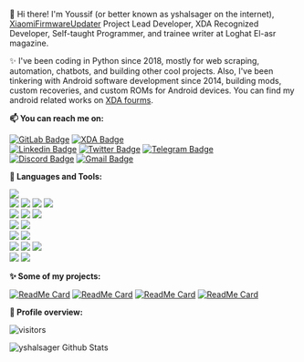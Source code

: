 👋 Hi there! I'm Youssif (or better known as yshalsager on the internet),
[XiaomiFirmwareUpdater](https://github.com/XiaomiFirmwareUpdater/) Project Lead Developer, XDA Recognized Developer,
Self-taught Programmer, and trainee writer at Loghat El-asr magazine.

✨ I've been coding in Python since 2018, mostly for web scraping, automation, chatbots, and building other cool projects.
Also, I've been tinkering with Android software development since 2014, building mods, custom recoveries, and custom ROMs
for Android devices. You can find my android related works on [XDA
fourms](https://forum.xda-developers.com/member.php?u=6084385).

**📫 You can reach me on:**

[![GitLab Badge](https://img.shields.io/badge/-GitLab-FCA121?style=flat&logo=GitLab&logoColor=white&link=https://www.gitlab.com/yshalsager/)](https://www.gitlab.com/yshalsager/) [![XDA Badge](https://img.shields.io/badge/-XDA%20Developers-F59812?style=flat&logo=XDA%20Developers&logoColor=white&link=https://forum.xda-developers.com/member.php?u=6084385)](https://forum.xda-developers.com/member.php?u=6084385) <br />
[![Linkedin Badge](https://img.shields.io/badge/-Linkedin-blue?style=flat&logo=Linkedin&logoColor=white&link=https://www.linkedin.com/in/yshalsager/)](https://www.linkedin.com/in/yshalsager/) [![Twitter Badge](https://img.shields.io/badge/-Twitter-1ca0f1?style=flat&labelColor=1ca0f1&logo=twitter&logoColor=white&link=https://twitter.com/yshalsager)](https://twitter.com/yshalsager) [![Telegram Badge](https://img.shields.io/badge/-Telegram-0088CC?style=flat&logo=Telegram&logoColor=white&link=https://t.me/yshalsager_projects)](https://t.me/yshalsager_projects) <br />
[![Discord Badge](https://img.shields.io/badge/Discord-yshalsager%232066-7289DA?style=flat&logo=Discord&logoColor=white)](#)
[![Gmail Badge](https://img.shields.io/badge/-Gmail-c14438?style=flat&logo=Gmail&logoColor=white&link=mailto:ysh.alsager@gmail.com)](mailto:ysh.alsager@gmail.com)

**:wrench: Languages and Tools:**

<img src="https://img.shields.io/badge/-Python-3776AB?style=flat&logo=python&logoColor=white"> <br />
<img src="https://img.shields.io/badge/-HTML5-E34F26?style=flat&logo=html5&logoColor=white"> <img
    src="https://img.shields.io/badge/-CSS3-1572B6?style=flat&logo=css3&logoColor=white"> <img
    src="https://img.shields.io/badge/-Bootstrap-563D7C?style=flat&logo=bootstrap&logoColor=white"> <img
    src="https://img.shields.io/badge/-JavaScript-black?style=flat&logo=javascript&logoColor=eed718"> <br />
<img src="https://img.shields.io/badge/-Linux-black?style=flat&logo=Linux&logoColor=white"> <img
    src="https://img.shields.io/badge/-Windows-0078D6?style=flat&logo=Windows"> <img
    src="https://img.shields.io/badge/-Android-black?style=flat&logo=android"> <br />
<img src="https://img.shields.io/badge/-SQLite-003B57?style=flat&logo=SQLite&logoColor=white"> <img
    src="https://img.shields.io/badge/-MariaDB-003545?style=flat&logo=MariaDB"> <br />
<img src="https://img.shields.io/badge/-Git-F05032?style=flat&logo=Git&logoColor=white"> <img
    src="https://img.shields.io/badge/-Terminal-black?style=flat&logo=GNU%20Bash&logoColor=white"> <br />
<img src="https://img.shields.io/badge/-Travis%20CI-dfd896?style=flat&logo=Travis%20CI&logoColor=92232c"> <img
    src="https://img.shields.io/badge/-CircleCI-343434?style=flat&logo=CircleCI"> <img
    src="https://img.shields.io/badge/-Drone%20CI-212121?style=flat&logo=Drone"> <br />
<img src="https://img.shields.io/badge/-Jekyll-CC0000?style=flat&logo=Jekyll&logoColor=white"> <img
    src="https://img.shields.io/badge/-Markdown-000000?style=flat&logo=Markdown"> <br />

**:sparkles: Some of my projects:**

[![ReadMe Card](https://github-readme-stats.vercel.app/api/pin/?username=XiaomiFirmwareUpdater&repo=miui-updates-tracker)](https://github.com/XiaomiFirmwareUpdater/miui-updates-tracker)
[![ReadMe Card](https://github-readme-stats.vercel.app/api/pin/?username=XiaomiFirmwareUpdater&repo=xiaomi-flashable-firmware-creator)](https://github.com/XiaomiFirmwareUpdater/xiaomi-flashable-firmware-creator)
[![ReadMe Card](https://github-readme-stats.vercel.app/api/pin/?username=androidtrackers&repo=codeaurora-releases-tracker)](https://github.com/androidtrackers/codeaurora-releases-tracker)
[![ReadMe Card](https://github-readme-stats.vercel.app/api/pin/?username=androidtrackers&repo=oneplus-updates-tracker)](https://github.com/androidtrackers/oneplus-updates-tracker)

**:pushpin: Profile overview:**

![visitors](https://visitor-badge.laobi.icu/badge?page_id=yshalsager.yshalsager)

![yshalsager Github
Stats](https://github-readme-stats.vercel.app/api?username=yshalsager&show_icons=true)
